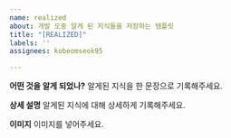 ```yaml
---
name: realized
about: 개발 도중 알게 된 지식들을 저장하는 템플릿
title: "[REALIZED]"
labels: ''
assignees: kobeomseok95

---
```


**어떤 것을 알게 되었나?**
알게된 지식을 한 문장으로 기록해주세요.

**상세 설명**
알게된 지식에 대해 상세하게 기록해주세요.

**이미지**
이미지를 넣어주세요.
